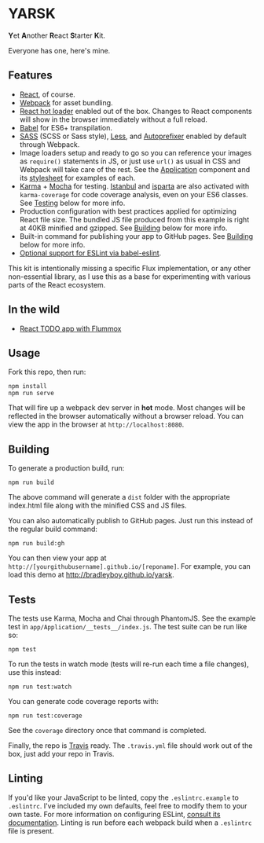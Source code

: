 # YARSK

**Y**et **A**nother **R**eact **S**tarter **K**it.

Everyone has one, here's mine.

## Features

* [React](http://facebook.github.io/react/), of course.
* [Webpack](http://webpack.github.io/) for asset bundling.
* [React hot loader](https://github.com/gaearon/react-hot-loader) enabled out of the box. Changes to React components will show in the browser immediately without a full reload.
* [Babel](https://babeljs.io/) for ES6+ transpilation.
* [SASS](http://sass-lang.com/) (SCSS or Sass style), [Less](http://lesscss.org/), and [Autoprefixer](https://github.com/postcss/autoprefixer) enabled by default through Webpack.
* Image loaders setup and ready to go so you can reference your images as `require()` statements in JS, or just use `url()` as usual in CSS and Webpack will take care of the rest. See the [Application](https://github.com/bradleyboy/yarsk/blob/master/app/Application/index.jsx#L4-L10) component and its [stylesheet](https://github.com/bradleyboy/yarsk/blob/master/app/Application/style.sass#L8) for examples of each.
* [Karma](http://karma-runner.github.io/0.12/index.html) + [Mocha](http://mochajs.org/) for testing. [Istanbul](https://gotwarlost.github.io/istanbul/) and [isparta](https://github.com/douglasduteil/isparta) are also activated with `karma-coverage` for code coverage analysis, even on your ES6 classes. See [Testing](https://github.com/bradleyboy/yarsk#tests) below for more info.
* Production configuration with best practices applied for optimizing React file size. The bundled JS file produced from this example is right at 40KB minified and gzipped. See [Building](https://github.com/bradleyboy/yarsk#building) below for more info.
* Built-in command for publishing your app to GitHub pages. See [Building](https://github.com/bradleyboy/yarsk#building) below for more info.
* [Optional support for ESLint via babel-eslint](https://github.com/bradleyboy/yarsk#linting).

This kit is intentionally missing a specific Flux implementation, or any other non-essential library, as I use this as a base for experimenting with various parts of the React ecosystem.

## In the wild

* [React TODO app with Flummox](https://github.com/bradleyboy/react-todo-flummox)

## Usage

Fork this repo, then run:

```
npm install
npm run serve
```

That will fire up a webpack dev server in **hot** mode. Most changes will be reflected in the browser automatically without a browser reload. You can view the app in the browser at `http://localhost:8080`.

## Building

To generate a production build, run:

```
npm run build
```

The above command will generate a `dist` folder with the appropriate index.html file along with the minified CSS and JS files.

You can also automatically publish to GitHub pages. Just run this instead of the regular build command:

```
npm run build:gh
```

You can then view your app at `http://[yourgithubusername].github.io/[reponame]`. For example, you can load this demo at http://bradleyboy.github.io/yarsk.

## Tests

The tests use Karma, Mocha and Chai through PhantomJS. See the example test in `app/Application/__tests__/index.js`. The test suite can be run like so:

```
npm test
```

To run the tests in watch mode (tests will re-run each time a file changes), use this instead:

```
npm run test:watch
```

You can generate code coverage reports with:

```
npm run test:coverage
```

See the `coverage` directory once that command is completed.

Finally, the repo is [Travis](https://travis-ci.org) ready. The `.travis.yml` file should work out of the box, just add your repo in Travis.

## Linting

If you'd like your JavaScript to be linted, copy the `.eslintrc.example` to `.eslintrc`. I've included my own defaults, feel free to modify them to your own taste. For more information on configuring ESLint, [consult its documentation](http://eslint.org/docs/rules/). Linting is run before each webpack build when a `.eslintrc` file is present.
